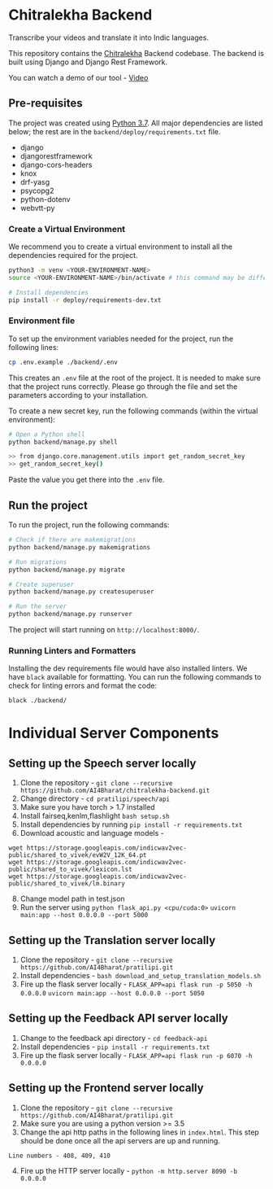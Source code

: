 # Chitralekha Backend
Transcribe your videos and translate it into Indic languages.

This repository contains the [Chitralekha](https://github.com/AI4Bharat/Chitralekha) Backend codebase. The backend is built using Django and Django Rest Framework.

You can watch a demo of our tool - [Video](https://youtu.be/l9jUcja0E94)

## Pre-requisites

The project was created using [Python 3.7](https://www.python.org/downloads/). All major dependencies are listed below; the rest are in the `backend/deploy/requirements.txt` file.

- django
- djangorestframework
- django-cors-headers
- knox
- drf-yasg
- psycopg2
- python-dotenv
- webvtt-py

<!-- ## Installation

The installation and setup instructions have been tested on the following platforms:

- Docker
- Docker-Compose
- Ubuntu 20.04

If you are using a different operating system, you will have to look at external resources (eg. StackOverflow) to correct any errors. -->

### Create a Virtual Environment

We recommend you to create a virtual environment to install all the dependencies required for the project.

```bash
python3 -m venv <YOUR-ENVIRONMENT-NAME>
source <YOUR-ENVIRONMENT-NAME>/bin/activate # this command may be different based on your OS

# Install dependencies
pip install -r deploy/requirements-dev.txt
```

### Environment file

To set up the environment variables needed for the project, run the following lines:
```bash
cp .env.example ./backend/.env
```

This creates an `.env` file at the root of the project. It is needed to make sure that the project runs correctly. Please go through the file and set the parameters according to your installation.

To create a new secret key, run the following commands (within the virtual environment):

```bash
# Open a Python shell
python backend/manage.py shell

>> from django.core.management.utils import get_random_secret_key
>> get_random_secret_key()
```

Paste the value you get there into the `.env` file.

## Run the project

To run the project, run the following commands:

```bash
# Check if there are makemigrations 
python backend/manage.py makemigrations

# Run migrations
python backend/manage.py migrate

# Create superuser
python backend/manage.py createsuperuser

# Run the server
python backend/manage.py runserver
```

The project will start running on `http://localhost:8000/`.

### Running Linters and Formatters

Installing the dev requirements file would have also installed linters. We have `black` available for formatting. You can run the following commands to check for linting errors and format the code:


```bash
black ./backend/
```

# Individual Server Components

## Setting up the Speech server locally

1. Clone the repository - `git clone --recursive https://github.com/AI4Bharat/chitralekha-backend.git`
2. Change directory - `cd pratilipi/speech/api`
4. Make sure you have torch > 1.7 installed
5. Install fairseq,kenlm,flashlight ```bash setup.sh```
6. Install dependencies by running ```pip install -r requirements.txt```
7. Download acoustic and language models - 
```
wget https://storage.googleapis.com/indicwav2vec-public/shared_to_vivek/evW2V_12K_64.pt
wget https://storage.googleapis.com/indicwav2vec-public/shared_to_vivek/lexicon.lst
wget https://storage.googleapis.com/indicwav2vec-public/shared_to_vivek/lm.binary
```
8. Change model path in test.json
9. Run the server using ```python flask_api.py <cpu/cuda:0>``` 
```uvicorn main:app --host 0.0.0.0 --port 5000```

## Setting up the Translation server locally

1. Clone the repository - `git clone --recursive https://github.com/AI4Bharat/pratilipi.git`
2. Install dependencies - ```bash download_and_setup_translation_models.sh```
3. Fire up the flask server locally - 
`FLASK_APP=api flask run -p 5050 -h 0.0.0.0`
`uvicorn main:app --host 0.0.0.0 --port 5050`

## Setting up the Feedback API server locally

1. Change to the feedback api directory - `cd feedback-api`
2. Install dependencies - `pip install -r requirements.txt`
3. Fire up the flask server locally - `FLASK_APP=api flask run -p 6070 -h 0.0.0.0`

## Setting up the Frontend server locally

1. Clone the repository - `git clone --recursive https://github.com/AI4Bharat/pratilipi.git`
2. Make sure you are using a python version >= 3.5
3. Change the api http paths in the following lines in `index.html`. This step should be done once all the api servers are up and running.
```
Line numbers - 408, 409, 410
```
4. Fire up the HTTP server locally - `python -m http.server 8090 -b 0.0.0.0`

